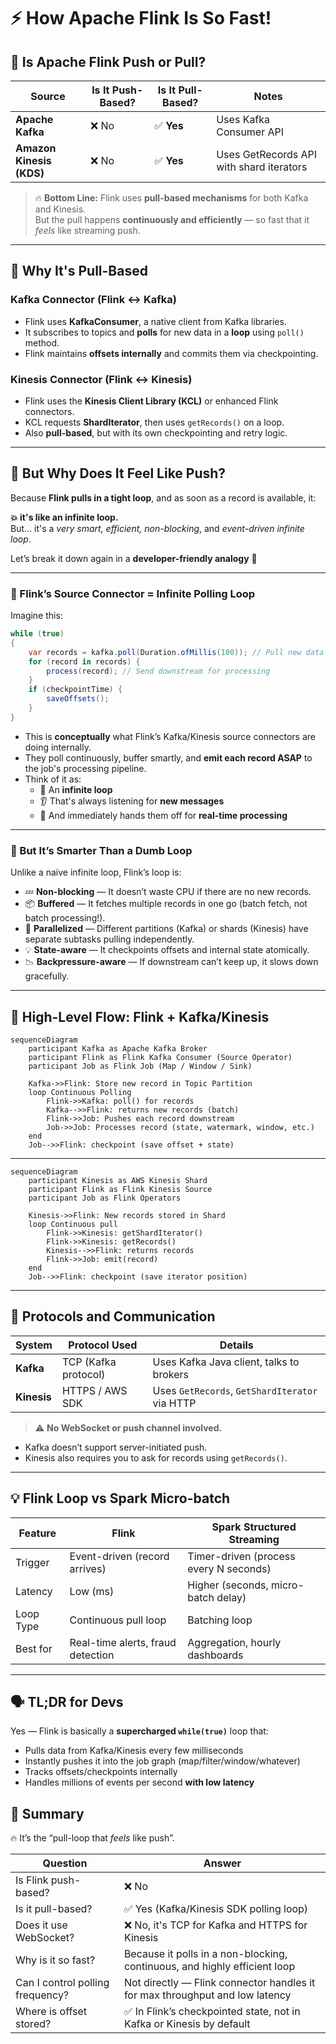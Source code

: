# ⚡ **How Apache Flink Is So Fast!**

## 🚪 Is Apache Flink Push or Pull?

| Source                   | Is It Push-Based? | Is It Pull-Based? | Notes                                    |
| ------------------------ | ----------------- | ----------------- | ---------------------------------------- |
| **Apache Kafka**         | ❌ No             | ✅ **Yes**        | Uses Kafka Consumer API                  |
| **Amazon Kinesis (KDS)** | ❌ No             | ✅ **Yes**        | Uses GetRecords API with shard iterators |

> 🔥 **Bottom Line:** Flink uses **pull-based mechanisms** for both Kafka and Kinesis.  
> But the pull happens **continuously and efficiently** — so fast that it _feels_ like streaming push.

---

## 🧠 **Why It's Pull-Based**

### Kafka Connector (Flink ↔ Kafka)

- Flink uses **KafkaConsumer**, a native client from Kafka libraries.
- It subscribes to topics and **polls** for new data in a **loop** using `poll()` method.
- Flink maintains **offsets internally** and commits them via checkpointing.

### Kinesis Connector (Flink ↔ Kinesis)

- Flink uses the **Kinesis Client Library (KCL)** or enhanced Flink connectors.
- KCL requests **ShardIterator**, then uses `getRecords()` on a loop.
- Also **pull-based**, but with its own checkpointing and retry logic.

---

## 🤔 **But Why Does It Feel Like Push?**

Because **Flink pulls in a tight loop**, and as soon as a record is available, it:

**💥 it's like an infinite loop.**  
But… it's a _very smart, efficient, non-blocking_, and _event-driven infinite loop_.

Let’s break it down again in a **developer-friendly analogy** 🎯

---

### 🔁 Flink’s Source Connector = Infinite Polling Loop

Imagine this:

```csharp
while (true)
{
    var records = kafka.poll(Duration.ofMillis(100)); // Pull new data
    for (record in records) {
        process(record); // Send downstream for processing
    }
    if (checkpointTime) {
        saveOffsets();
    }
}
```

- This is **conceptually** what Flink’s Kafka/Kinesis source connectors are doing internally.
- They poll continuously, buffer smartly, and **emit each record ASAP** to the job's processing pipeline.
- Think of it as:
  - 🔄 An **infinite loop**
  - 👂 That's always listening for **new messages**
  - 🚀 And immediately hands them off for **real-time processing**

---

### 🧠 But It’s Smarter Than a Dumb Loop

Unlike a naive infinite loop, Flink’s loop is:

- 💤 **Non-blocking** — It doesn’t waste CPU if there are no new records.
- 📦 **Buffered** — It fetches multiple records in one go (batch fetch, not batch processing!).
- 🧩 **Parallelized** — Different partitions (Kafka) or shards (Kinesis) have separate subtasks pulling independently.
- 💡 **State-aware** — It checkpoints offsets and internal state atomically.
- 📉 **Backpressure-aware** — If downstream can’t keep up, it slows down gracefully.

---

## 🔄 **High-Level Flow: Flink + Kafka/Kinesis**

```mermaid
sequenceDiagram
    participant Kafka as Apache Kafka Broker
    participant Flink as Flink Kafka Consumer (Source Operator)
    participant Job as Flink Job (Map / Window / Sink)

    Kafka->>Flink: Store new record in Topic Partition
    loop Continuous Polling
        Flink->>Kafka: poll() for records
        Kafka-->>Flink: returns new records (batch)
        Flink->>Job: Pushes each record downstream
        Job->>Job: Processes record (state, watermark, window, etc.)
    end
    Job-->>Flink: checkpoint (save offset + state)
```

---

```mermaid
sequenceDiagram
    participant Kinesis as AWS Kinesis Shard
    participant Flink as Flink Kinesis Source
    participant Job as Flink Operators

    Kinesis->>Flink: New records stored in Shard
    loop Continuous pull
        Flink->>Kinesis: getShardIterator()
        Flink->>Kinesis: getRecords()
        Kinesis-->>Flink: returns records
        Flink->>Job: emit(record)
    end
    Job-->>Flink: checkpoint (save iterator position)
```

---

## 🧰 **Protocols and Communication**

| System      | Protocol Used        | Details                                        |
| ----------- | -------------------- | ---------------------------------------------- |
| **Kafka**   | TCP (Kafka protocol) | Uses Kafka Java client, talks to brokers       |
| **Kinesis** | HTTPS / AWS SDK      | Uses `GetRecords`, `GetShardIterator` via HTTP |

> ⚠️ **No WebSocket or push channel involved.**

- Kafka doesn’t support server-initiated push.
- Kinesis also requires you to ask for records using `getRecords()`.

---

## 💡 **Flink Loop vs Spark Micro-batch**

| Feature   | **Flink**                         | **Spark Structured Streaming**         |
| --------- | --------------------------------- | -------------------------------------- |
| Trigger   | Event-driven (record arrives)     | Timer-driven (process every N seconds) |
| Latency   | Low (ms)                          | Higher (seconds, micro-batch delay)    |
| Loop Type | Continuous pull loop              | Batching loop                          |
| Best for  | Real-time alerts, fraud detection | Aggregation, hourly dashboards         |

---

## 🗣️ **TL;DR for Devs**

Yes — Flink is basically a **supercharged `while(true)`** loop that:

- Pulls data from Kafka/Kinesis every few milliseconds
- Instantly pushes it into the job graph (map/filter/window/whatever)
- Tracks offsets/checkpoints internally
- Handles millions of events per second **with low latency**

## 🏁 **Summary**

🔥 It’s the “pull-loop that _feels_ like push”.

| Question                         | Answer                                                                       |
| -------------------------------- | ---------------------------------------------------------------------------- |
| Is Flink push-based?             | ❌ No                                                                        |
| Is it pull-based?                | ✅ Yes (Kafka/Kinesis SDK polling loop)                                      |
| Does it use WebSocket?           | ❌ No, it's TCP for Kafka and HTTPS for Kinesis                              |
| Why is it so fast?               | Because it polls in a non-blocking, continuous, and highly efficient loop    |
| Can I control polling frequency? | Not directly — Flink connector handles it for max throughput and low latency |
| Where is offset stored?          | ✅ In Flink’s checkpointed state, not in Kafka or Kinesis by default         |
